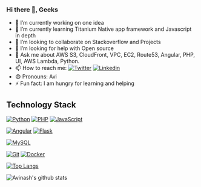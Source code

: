 ### Hi there 👋, Geeks 

- 🔭 I’m currently working on one idea 
- 🌱 I’m currently learning Titanium Native app framework and Javascript in depth
- 👯 I’m looking to collaborate on Stackoverflow and Projects
- 🤔 I’m looking for help with Open source
- 💬 Ask me about AWS S3, CloudFront, VPC, EC2, Route53, Angular, PHP, UI, AWS Lambda, Python.
- 📫 How to reach me:  [![Twitter](https://img.shields.io/badge/-Twitter-00acee?style=flat-square&logo=Twitter&logoColor=ffffff)](https://twitter.com/aviboy2006)   [![Linkedin](https://img.shields.io/badge/-Linkedin-0e76a8?style=flat-square&logo=Linkedin&logoColor=ffffff)](https://www.linkedin.com/in/avinash-dalvi-315b021a/) 
- 😄 Pronouns: Avi
- ⚡ Fun fact: I am hungry for learning and helping

## Technology Stack

[![Python](https://img.shields.io/badge/-Python-3776AB?style=flat-square&logo=python&logoColor=ffffff)](https://www.python.org/) 
[![PHP](https://img.shields.io/badge/-PHP-b0b3d6?style=flat-square&logo=php&logoColor=000000)](https://www.php.net/) 
[![JavaScript](https://img.shields.io/badge/-JavaScript-%23F7DF1C?style=flat-square&logo=javascript&logoColor=000000&labelColor=%23F7DF1C&color=%23FFCE5A)](https://www.javascript.com/)

[![Angular](https://img.shields.io/badge/-Angular-ffffff?style=flat-square&logo=Angular&logoColor=B52E31)](https://angular.io/)
[![Flask](https://img.shields.io/badge/-Flask-000000?style=flat-square&logo=Flask&logoColor=ffffff)](https://flask.palletsprojects.com/)


[![MySQL](https://img.shields.io/badge/-MySQL-4479A1?style=flat-square&logo=MySQL&logoColor=ffffff)](https://www.mysql.com/)

[![Git](https://img.shields.io/badge/-Git-%23F05032?style=flat-square&logo=git&logoColor=%23ffffff)](https://git-scm.com/)
[![Docker](https://img.shields.io/badge/-Docker-2496ED?style=flat-square&logo=docker&logoColor=ffffff)](https://www.docker.com/)

[![Top Langs](https://github-readme-stats.vercel.app/api/top-langs/?username=aviboy2006)](https://github.com/anuraghazra/github-readme-stats)

![Avinash's github stats](https://github-readme-stats.vercel.app/api?username=aviboy2006&show_icons=true)
